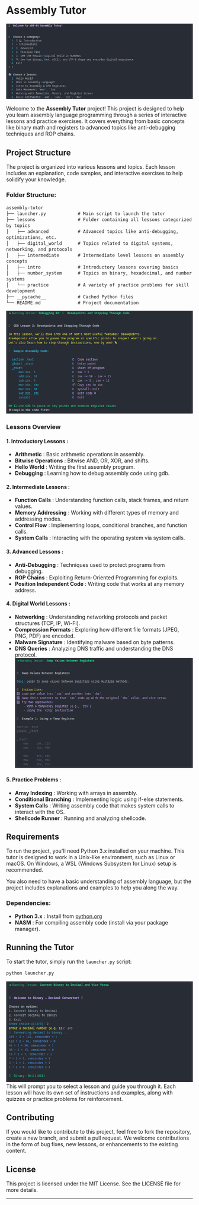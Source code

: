 # Assembly Tutor

![1746619148907](image/README/1746619148907.png)

Welcome to the **Assembly Tutor** project! This project is designed to help you learn assembly language programming through a series of interactive lessons and practice exercises. It covers everything from basic concepts like binary math and registers to advanced topics like anti-debugging techniques and ROP chains.

## Project Structure

The project is organized into various lessons and topics. Each lesson includes an explanation, code samples, and interactive exercises to help solidify your knowledge.

### Folder Structure:

```
assembly-tutor
├── launcher.py            # Main script to launch the tutor
├── lessons                # Folder containing all lessons categorized by topics
│   ├── advanced           # Advanced topics like anti-debugging, optimizations, etc.
│   ├── digital_world      # Topics related to digital systems, networking, and protocols
│   ├── intermediate       # Intermediate level lessons on assembly concepts
│   ├── intro              # Introductory lessons covering basics
│   ├── number_system      # Topics on binary, hexadecimal, and number systems
│   └── practice           # A variety of practice problems for skill development
├── __pycache__            # Cached Python files
└── README.md              # Project documentation
```
![1746619230024](image/README/1746619230024.png)

### Lessons Overview

#### 1.  **Introductory Lessons** :

* **Arithmetic** : Basic arithmetic operations in assembly.
* **Bitwise Operations** : Bitwise AND, OR, XOR, and shifts.
* **Hello World** : Writing the first assembly program.
* **Debugging** : Learning how to debug assembly code using gdb.

#### 2.  **Intermediate Lessons** :

* **Function Calls** : Understanding function calls, stack frames, and return values.
* **Memory Addressing** : Working with different types of memory and addressing modes.
* **Control Flow** : Implementing loops, conditional branches, and function calls.
* **System Calls** : Interacting with the operating system via system calls.

#### 3.  **Advanced Lessons** :

* **Anti-Debugging** : Techniques used to protect programs from debugging.
* **ROP Chains** : Exploiting Return-Oriented Programming for exploits.
* **Position Independent Code** : Writing code that works at any memory address.

#### 4.  **Digital World Lessons** :

* **Networking** : Understanding networking protocols and packet structures (TCP, IP, Wi-Fi).
* **Compression Formats** : Exploring how different file formats (JPEG, PNG, PDF) are encoded.
* **Malware Signature** : Identifying malware based on byte patterns.
* **DNS Queries** : Analyzing DNS traffic and understanding the DNS protocol.
![1746619311536](image/README/1746619311536.png)

#### 5.  **Practice Problems** :

* **Array Indexing** : Working with arrays in assembly.
* **Conditional Branching** : Implementing logic using if-else statements.
* **System Calls** : Writing assembly code that makes system calls to interact with the OS.
* **Shellcode Runner** : Running and analyzing shellcode.

## Requirements

To run the project, you'll need Python 3.x installed on your machine. This tutor is designed to work in a Unix-like environment, such as Linux or macOS. On Windows, a WSL (Windows Subsystem for Linux) setup is recommended.

You also need to have a basic understanding of assembly language, but the project includes explanations and examples to help you along the way.

### Dependencies:

* **Python 3.x** : Install from [python.org](https://www.python.org/downloads/)
* **NASM** : For compiling assembly code (install via your package manager).

## Running the Tutor

To start the tutor, simply run the `launcher.py` script:

```bash
python launcher.py
```
![1746619437512](image/README/1746619437512.png)
This will prompt you to select a lesson and guide you through it. Each lesson will have its own set of instructions and examples, along with quizzes or practice problems for reinforcement.

## Contributing

If you would like to contribute to this project, feel free to fork the repository, create a new branch, and submit a pull request. We welcome contributions in the form of bug fixes, new lessons, or enhancements to the existing content.

## License

This project is licensed under the MIT License. See the LICENSE file for more details.

---
